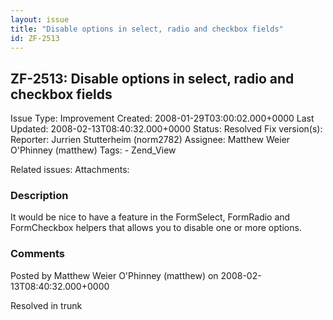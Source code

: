 ```yaml
---
layout: issue
title: "Disable options in select, radio and checkbox fields"
id: ZF-2513
---
```


ZF-2513: Disable options in select, radio and checkbox fields
-------------------------------------------------------------

 Issue Type: Improvement Created: 2008-01-29T03:00:02.000+0000 Last Updated: 2008-02-13T08:40:32.000+0000 Status: Resolved Fix version(s): 
 Reporter:  Jurrien Stutterheim (norm2782)  Assignee:  Matthew Weier O'Phinney (matthew)  Tags: - Zend\_View
 
 Related issues: 
 Attachments: 
### Description

It would be nice to have a feature in the FormSelect, FormRadio and FormCheckbox helpers that allows you to disable one or more options.

 

 

### Comments

Posted by Matthew Weier O'Phinney (matthew) on 2008-02-13T08:40:32.000+0000

Resolved in trunk

 

 